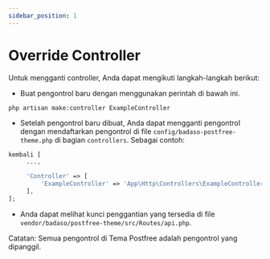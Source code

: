 ```yaml
---
sidebar_position: 1
---
```


# Override Controller

Untuk mengganti controller, Anda dapat mengikuti langkah-langkah berikut:

- Buat pengontrol baru dengan menggunakan perintah di bawah ini.

`php artisan make:controller ExampleController`

- Setelah pengontrol baru dibuat, Anda dapat mengganti pengontrol dengan mendaftarkan pengontrol di file `config/badaso-postfree-theme.php` di bagian `controllers`. Sebagai contoh:

```php
kembali [
     ...,

     'Controller' => [
         'ExampleController' => 'App\Http\Controllers\ExampleController',
     ],
];
```

- Anda dapat melihat kunci penggantian yang tersedia di file `vendor/badaso/postfree-theme/src/Routes/api.php`.

Catatan: Semua pengontrol di Tema Postfree adalah pengontrol yang dipanggil.
